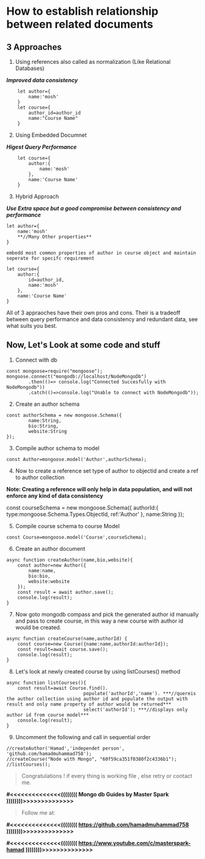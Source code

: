 
# How to establish relationship between related documents

## 3 Approaches

1. Using references also called as normalization (Like Relational Databases) 

***Improved data consistency***

``` 
    let author={
        name:'mosh'
    }
    let course={
        author_id=author_id
        name:"Course Name"
    }
```

2. Using Embedded Documnet 

***Higest Query Performance***
```
    let course={
        author:{
            name:'mosh'
        },
        name:'Course Name'
    }
```
3. Hybrid Approach

***Use Extra space but a good compromise between consistency and performance***

    let author={
        name:'mosh'
        **//Many Other properties**
    }

    embedd most common properties of author in course object and maintain seperate for specifc requirement

    let course={
        author:{
            id=author_id,
            name:'mosh'
        },
        name:'Course Name'
    }

All of 3 appraoches have their own pros and cons. 
Their is a tradeoff between query performance and data consistency and redundant data, see what suits you best.


## Now, Let's Look at some code and stuff

1. Connect with db

```
const mongoose=require("mongoose");
mongoose.connect("mongodb://localhost/NodeMongoDb")
        .then(()=> console.log("Connected Succesfully with NodeMongodb"))
        .catch(()=>console.log("Unable to connect with NodeMongodb"));
```

2. Create an author schema
```
const authorSchema = new mongoose.Schema({
        name:String,
        bio:String,
        website:String
});
```
3. Compile author schema to model

```
const Author=mongoose.model('Author',authorSchema);
```

4. Now to create a reference set type of author to objectid and create a ref to author collection

**Note: Creating a reference will only help in data population, and will not enforce any kind of data consistency**

const courseSchema = new mongoose.Schema({
        authorId:{
            type:mongoose.Schema.Types.ObjectId,
            ref:'Author'
        },
        name:String
});

5. Compile course schema to course Model

```
const Course=mongoose.model('Course',courseSchema);
```

6. Create an author document 

```
async function createAuthor(name,bio,website){
    const author=new Author({
        name:name,
        bio:bio,
        website:website
    });
    const result = await author.save();
    console.log(result);
}
```
7. Now goto mongodb compass and pick the generated author id manually and pass to create course, in this way a new course with author id would be created.

```
async function createCourse(name,authorId) {
    const course=new Course({name:name,authorId:authorId});
    const result=await course.save();
    console.log(result);
}
```
8.  Let's look at newly created course by using listCourses() method

```
async function listCourses(){
    const result=await Course.find().
                            populate('authorId','name'). ***//quereis the author collection using author id and populate the output with result and only name property of author would be returned***
                            select('authorId'); ***//displays only author id from course model***
    console.log(result);
}
```
9. Uncomment  the following and call in sequential order
```
//createAuthor('Hamad','independet person', 'github.com/hamadmuhammad758');
//createCourse("Node with Mongo", "60f59ca351f0380f2c4336b1");
//listCourses();
```



> Congratulations ! if every thing is working file , else retry or contact me.

**#<<<<<<<<<<<<<<(((((((( Mongo db Guides by Master Spark ))))))))>>>>>>>>>>>>>>**


> Follow me at: 

**#<<<<<<<<<<<<<<(((((((( https://github.com/hamadmuhammad758 ))))))))>>>>>>>>>>>>>>**

**#<<<<<<<<<<<<<<(((((((( https://www.youtube.com/c/masterspark-hamad ))))))))>>>>>>>>>>>>>>**
